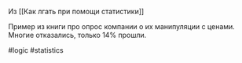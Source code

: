 Из [[Как лгать при помощи статистики]]

Пример из книги про опрос компании о их манипуляции с ценами. Многие отказались, только 14% прошли. 

#logic #statistics